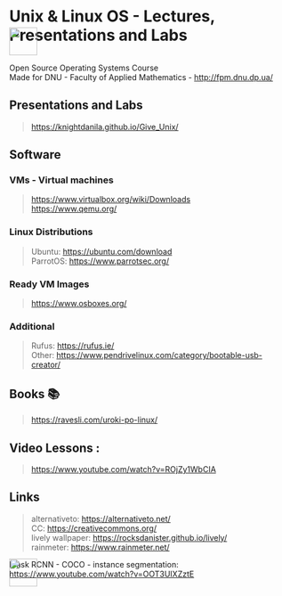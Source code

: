 # Unix & Linux OS - Lectures, Presentations and Labs 
<img src=/favicon_forReadme.ico width="50px" style="margin-top:-50px">

Open Source Operating Systems Course  
Made for DNU - Faculty of Applied Mathematics - http://fpm.dnu.dp.ua/

## Presentations and Labs
> https://knightdanila.github.io/Give_Unix/

## Software
### VMs - Virtual machines
> https://www.virtualbox.org/wiki/Downloads  
> https://www.qemu.org/  
### Linux Distributions 
> Ubuntu: https://ubuntu.com/download  
> ParrotOS: https://www.parrotsec.org/  
### Ready VM Images
> https://www.osboxes.org/
### Additional
> Rufus: https://rufus.ie/  
> Other: https://www.pendrivelinux.com/category/bootable-usb-creator/  
	
## Books :books:
> https://ravesli.com/uroki-po-linux/
## Video Lessons :
> https://www.youtube.com/watch?v=ROjZy1WbCIA
	
## Links
> alternativeto: https://alternativeto.net/  
> CC: https://creativecommons.org/  
> lively wallpaper: https://rocksdanister.github.io/lively/  
> rainmeter: https://www.rainmeter.net/

Mask RCNN - COCO - instance segmentation: https://www.youtube.com/watch?v=OOT3UIXZztE  

<img src=/favicon.ico width="50px" style="margin-top:-50px">
